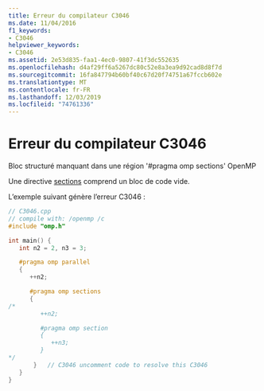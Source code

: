 ```yaml
---
title: Erreur du compilateur C3046
ms.date: 11/04/2016
f1_keywords:
- C3046
helpviewer_keywords:
- C3046
ms.assetid: 2e53d835-faa1-4ec0-9807-41f3dc552635
ms.openlocfilehash: d4af29ff6a5267dc80c52e8a3ea9d92cad8d8f7d
ms.sourcegitcommit: 16fa847794b60bf40c67d20f74751a67fccb602e
ms.translationtype: MT
ms.contentlocale: fr-FR
ms.lasthandoff: 12/03/2019
ms.locfileid: "74761336"
---
```

# <a name="compiler-error-c3046"></a>Erreur du compilateur C3046

Bloc structuré manquant dans une région '#pragma omp sections' OpenMP

Une directive [sections](../../parallel/openmp/reference/sections-openmp.md) comprend un bloc de code vide.

L’exemple suivant génère l’erreur C3046 :

```cpp
// C3046.cpp
// compile with: /openmp /c
#include "omp.h"

int main() {
   int n2 = 2, n3 = 3;

   #pragma omp parallel
   {
      ++n2;

      #pragma omp sections
      {
/*
         ++n2;

         #pragma omp section
         {
            ++n3;
         }
*/
       }   // C3046 uncomment code to resolve this C3046
   }
}
```
